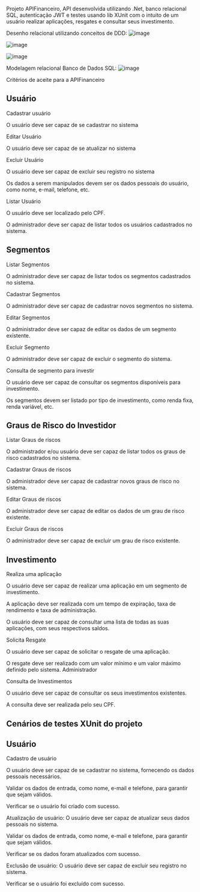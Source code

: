 Projeto APIFinanceiro, API desenvolvida utilizando .Net, banco relacional SQL, autenticação JWT e testes usando lib XUnit com o intuito de um usuário realizar aplicações, resgates e consultar seus investimento.

Desenho relacional utilizando conceitos de DDD:
![image](https://github.com/GabrielaPSilva/ApiFinanceiro/assets/18128212/ee58e9e0-6043-4ae3-b733-764ae76d66fa)

![image](https://github.com/GabrielaPSilva/ApiFinanceiro/assets/18128212/ddc75a0b-03eb-470b-b24a-2541481a16ad)

![image](https://github.com/GabrielaPSilva/ApiFinanceiro/assets/18128212/96f4cfcf-80b3-49f7-ad67-087331e3dea7)


Modelagem relacional Banco de Dados SQL:
![image](https://github.com/GabrielaPSilva/ApiFinanceiro/assets/18128212/c364180c-b76c-4062-b2f3-4c4fa9d5189f)



Critérios de aceite para a APIFinanceiro

Usuário
--------

Cadastrar usuário

O usuário deve ser capaz de se cadastrar no sistema

Editar Usuário

O usuário deve ser capaz de se atualizar no sistema

Excluir Usuário

O usuário deve ser capaz de excluir seu registro no sistema

Os dados a serem manipulados devem ser os dados pessoais do usuário, como nome, e-mail, telefone, etc.

Listar Usuário

O usuário deve ser localizado pelo CPF.

O administrador deve ser capaz de listar todos os usuários cadastrados no sistema.


Segmentos
----------

Listar Segmentos

O administrador deve ser capaz de listar todos os segmentos cadastrados no sistema.

Cadastrar Segmentos

O administrador deve ser capaz de cadastrar novos segmentos no sistema.

Editar Segmentos

O administrador deve ser capaz de editar os dados de um segmento existente.

Excluir Segmento

O administrador deve ser capaz de excluir o segmento do sistema.

Consulta de segmento para investir

O usuário deve ser capaz de consultar os segmentos disponíveis para investimento.

Os segmentos devem ser listado por tipo de investimento, como renda fixa, renda variável, etc.


Graus de Risco do Investidor
-----------------------------

Listar Graus de riscos

O administrador e/ou usuário deve ser capaz de listar todos os graus de risco cadastrados no sistema.

Cadastrar Graus de riscos

O administrador deve ser capaz de cadastrar novos graus de risco no sistema.

Editar Graus de riscos

O administrador deve ser capaz de editar os dados de um grau de risco existente.

Excluir Graus de riscos

O administrador deve ser capaz de excluir um grau de risco existente.


Investimento
-------------

Realiza uma aplicação

O usuário deve ser capaz de realizar uma aplicação em um segmento de investimento.

A aplicação deve ser realizada com um tempo de expiração, taxa de rendimento e taxa de administração.

O usuário deve ser capaz de consultar uma lista de todas as suas aplicações, com seus respectivos saldos.

Solicita Resgate

O usuário deve ser capaz de solicitar o resgate de uma aplicação.

O resgate deve ser realizado com um valor mínimo e um valor máximo definido pelo sistema.
Administrador

Consulta de Investimentos

O usuário deve ser capaz de consultar os seus investimentos existentes.

A consulta deve ser realizada pelo seu CPF.



Cenários de testes XUnit do projeto
-----------------------------------

Usuário
-------

Cadastro de usuário

O usuário deve ser capaz de se cadastrar no sistema, fornecendo os dados pessoais necessários.

Validar os dados de entrada, como nome, e-mail e telefone, para garantir que sejam válidos.

Verificar se o usuário foi criado com sucesso.

Atualização de usuário: O usuário deve ser capaz de atualizar seus dados pessoais no sistema.

Validar os dados de entrada, como nome, e-mail e telefone, para garantir que sejam válidos.

Verificar se os dados foram atualizados com sucesso.

Exclusão de usuário: O usuário deve ser capaz de excluir seu registro no sistema.

Verificar se o usuário foi excluído com sucesso.

